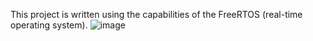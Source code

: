 This project is written using the capabilities of the FreeRTOS (real-time operating system).
![image](https://github.com/dmitriz156/Temperature_and_humidity_sensor/assets/79223110/67c41f34-cec0-4aa4-9184-5778b3878028)
